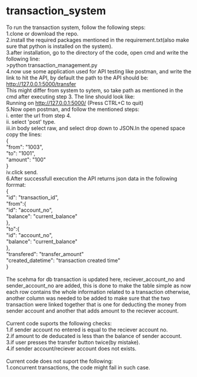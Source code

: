 # transaction_system

To run the transaction system, follow the following steps:<br />
1.clone or download the repo.<br />
2.install the required packages mentioned in the requirement.txt(also make sure that python is installed on the system).<br />
3.after installation, go to the directory of the code, open cmd and write the following line:<br />
    >python transaction_management.py<br />
4.now use some application used for API testing like postman, and write the link to hit the API, by default the path to the API should be:<br />
    http://127.0.0.1:5000/transfer<br />
  This might differ from system to sytem, so take path as mentioned in the cmd after executing step 3. The line should look like:<br />
  Running on http://127.0.0.1:5000/ (Press CTRL+C to quit)<br />
5.Now open postman, and follow the mentioned steps:<br />
  i.  enter the url from step 4.<br />
  ii. select 'post' type.<br />
  iii.in body select raw, and select drop down to JSON.In the opened space copy the lines:<br />
      {<br />
       "from": "1003",<br />
       "to": "1001",<br />
       "amount": "100"<br />
      }<br />
  iv.click send.<br />
6.After successfull execution the API returns json data in the following forrmat:<br />
     {<br />
      "id": "transaction_id",<br />
      "from":{<br />
        "id": "account_no",<br />
        "balance": "current_balance"<br />
      },<br />
      "to":{<br />
        "id": "account_no",<br />
        "balance": "current_balance"<br />
      },<br />
      "transfered": "transfer_amount"<br />
      "created_datetime": "transaction created time"<br />
    }<br />
<br />
The scehma for db transaction is updated here, reciever_account_no and sender_account_no are added, this is done to make the table simple as now each row contains the whole information related to a transaction otherwise, another column was needed to be added to make sure that the two transaction were linked together that is one for deducting the money from sender account and another that adds amount to the reciever account.<br />
<br />
Current code suports the following checks:<br />
1.if sender account no entered is equal to the reciever account no.<br />
2.if amount to de deducated is less than the balance of sender account.<br />
3.if user presses the transfer button twice(by mistake).<br />
4.if sender account/reciever account does not exists.<br />
<br />
Current code does not suport the following:<br />
1.concurrent transactions, the code might fail in such case.<br />
<br />
